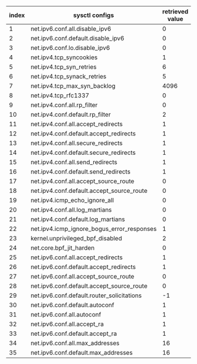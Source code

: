 | index | sysctl configs | retrieved value | expected value | status | references
|---|---|---|---|---|---|
| 1 | net.ipv6.conf.all.disable_ipv6  | 0 |  1  | FAIL |  [cis_suse_linux](https://www.tenable.com/audits/items/CIS_SUSE_Linux_Enterprise_Server_12_v3.0.0_L2.audit:37d7eb8b0f8888f9a8d9c7db32a975a7) |
| 2 | net.ipv6.conf.default.disable_ipv6  | 0 |  1  | FAIL |  [cis_suse_linux](https://www.tenable.com/audits/items/CIS_SUSE_Linux_Enterprise_Server_12_v3.0.0_L2.audit:37d7eb8b0f8888f9a8d9c7db32a975a7) |
| 3 | net.ipv6.conf.lo.disable_ipv6  | 0 |  1  | FAIL |  [cis_suse_linux](https://www.tenable.com/audits/items/CIS_SUSE_Linux_Enterprise_Server_12_v3.0.0_L2.audit:37d7eb8b0f8888f9a8d9c7db32a975a7) |
| 4 | net.ipv4.tcp_syncookies  | 1 |  1  | FAIL |  [cis_rocky_linux_8](https://www.tenable.com/audits/items/CIS_Rocky_Linux_8_v1.0.0_L1_Server.audit:95e3320517071e79c94501bed716202c) |
| 5 | net.ipv4.tcp_syn_retries  | 6 |  2  | FAIL |  [harden-network](https://www.linuxwolfpack.com/linux-harden-network.php) |
| 6 | net.ipv4.tcp_synack_retries  | 5 |  2  | FAIL |  [ibm](https://www.ibm.com/docs/en/cic/1.2.2?topic=configuration-enhancing-tcp-syn-flood-attack) |
| 7 | net.ipv4.tcp_max_syn_backlog  | 4096 |  1280  | FAIL |  [vmware](https://docs.vmware.com/en/vRealize-Operations/8.10/com.vmware.vcom.scg.doc/GUID-50057346-AEC5-4597-9BB7-72028DAF627C.html) |
| 8 | net.ipv4.tcp_rfc1337  | 0 |  1  | FAIL |  [ietf](https://datatracker.ietf.org/doc/html/rfc1337) |
| 9 | net.ipv4.conf.all.rp_filter  | 0 |  1  | FAIL |  [cis_ubuntu_linux](https://www.tenable.com/audits/items/CIS_Ubuntu_Linux_18.04_LTS_v2.2.0_L1_Server.audit:2294214a0f263f5104f684818e9e3828?x-clickref=1101lzLFvPhz&x-promotion-id=afffiliate) |
| 10 | net.ipv4.conf.default.rp_filter  | 2 |  1  | FAIL |  [cis_ubuntu_linux](https://www.tenable.com/audits/items/CIS_Ubuntu_Linux_18.04_LTS_v2.2.0_L1_Server.audit:2294214a0f263f5104f684818e9e3828?x-clickref=1101lzLFvPhz&x-promotion-id=afffiliate) |
| 11 | net.ipv4.conf.all.accept_redirects  | 1 |  0  | FAIL |  [cis_red_hat_linux](https://www.tenable.com/audits/items/CIS_Red_Hat_EL7_STIG_v2.0.0_L1_Server.audit:4d9e23e2c48338239a2c2fc709a2a472) |
| 12 | net.ipv4.conf.default.accept_redirects  | 1 |  0  | FAIL |  [cis_red_hat_linux](https://www.tenable.com/audits/items/CIS_Red_Hat_EL7_STIG_v2.0.0_L1_Server.audit:4d9e23e2c48338239a2c2fc709a2a472) |
| 13 | net.ipv4.conf.all.secure_redirects  | 1 |  0  | FAIL |  [cis_debian_linux](https://www.tenable.com/audits/items/CIS_Debian_Linux_7_v1.0.0_L1.audit:746cc306d6e4153d4cb5bddcabb5df48) |
| 14 | net.ipv4.conf.default.secure_redirects  | 1 |  0  | FAIL |  [cis_debian_linux](https://www.tenable.com/audits/items/CIS_Debian_Linux_7_v1.0.0_L1.audit:746cc306d6e4153d4cb5bddcabb5df48) |
| 15 | net.ipv4.conf.all.send_redirects  | 1 |  0  | FAIL |  [cis_ubuntu_linux](https://www.tenable.com/audits/items/CIS_Ubuntu_12.04_LTS_Server_v1.1.0_L1.audit:37542e36de5b697c5f63481f2e657d42) |
| 16 | net.ipv4.conf.default.send_redirects  | 1 |  0  | FAIL |  [cis_ubuntu_linux](https://www.tenable.com/audits/items/CIS_Ubuntu_12.04_LTS_Server_v1.1.0_L1.audit:37542e36de5b697c5f63481f2e657d42) |
| 17 | net.ipv4.conf.all.accept_source_route  | 0 |  0  | FAIL |  [cis_amazon_linux](https://www.tenable.com/audits/items/CIS_Amazon_Linux_2_STIG_v1.0.0_L1.audit:c5a0b89f950db0e87902138400ad127b) |
| 18 | net.ipv4.conf.default.accept_source_route  | 0 |  0  | FAIL |  [cis_amazon_linux](https://www.tenable.com/audits/items/CIS_Amazon_Linux_2_STIG_v1.0.0_L1.audit:c5a0b89f950db0e87902138400ad127b) |
| 19 | net.ipv4.icmp_echo_ignore_all  | 0 |  1  | FAIL |  [cis_rocky_linux](https://www.tenable.com/audits/items/CIS_Rocky_Linux_8_v1.0.0_L1_Server.audit:a82dbeb614529af0ccae791e4e56cf89) |
| 20 | net.ipv4.conf.all.log_martians  | 0 |  1  | FAIL |  [cis_ubuntu_linux](https://www.tenable.com/audits/items/CIS_Ubuntu_12.04_LTS_Server_v1.1.0_L1.audit:a9bad78b00fddec116bfe989cc36180b) |
| 21 | net.ipv4.conf.default.log_martians  | 0 |  1  | FAIL |  [cis_ubuntu_linux](https://www.tenable.com/audits/items/CIS_Ubuntu_12.04_LTS_Server_v1.1.0_L1.audit:a9bad78b00fddec116bfe989cc36180b) |
| 22 | net.ipv4.icmp_ignore_bogus_error_responses  | 1 |  1  | FAIL |  [cis_rocky_linux](https://www.tenable.com/audits/items/CIS_Rocky_Linux_8_v1.0.0_L1_Server.audit:b41b63bbd97956320d9d10a9781b8cdb) |
| 23 | kernel.unprivileged_bpf_disabled  | 2 |  1  | FAIL |  [cis_bottlerocket](https://www.tenable.com/audits/items/CIS_Bottlerocket_v1.0.0_L1.audit:0b66066e10907c3a7136e75917351508) |
| 24 | net.core.bpf_jit_harden  | 0 |  2  | FAIL |  [disa_stig_red_hat_linux](https://www.tenable.com/audits/items/DISA_STIG_Red_Hat_Enterprise_Linux_9_v2r1.audit:a7366b2924f4fad4cc7a247a4f72fe9b) |
| 25 | net.ipv6.conf.all.accept_redirects  | 1 |  0  | FAIL |  [cis_red_hat_linux](https://www.tenable.com/audits/items/CIS_Red_Hat_EL7_STIG_v2.0.0_L1_Server.audit:4d9e23e2c48338239a2c2fc709a2a472) |
| 26 | net.ipv6.conf.default.accept_redirects  | 1 |  0  | FAIL |  [cis_red_hat_linux](https://www.tenable.com/audits/items/CIS_Red_Hat_EL7_STIG_v2.0.0_L1_Server.audit:4d9e23e2c48338239a2c2fc709a2a472) |
| 27 | net.ipv6.conf.all.accept_source_route  | 0 |  0  | FAIL |  [cis_amazon_linux](https://www.tenable.com/audits/items/CIS_Amazon_Linux_2_STIG_v1.0.0_L1.audit:c5a0b89f950db0e87902138400ad127b) |
| 28 | net.ipv6.conf.default.accept_source_route  | 0 |  0  | FAIL |  [cis_amazon_linux](https://www.tenable.com/audits/items/CIS_Amazon_Linux_2_STIG_v1.0.0_L1.audit:c5a0b89f950db0e87902138400ad127b) |
| 29 | net.ipv6.conf.default.router_solicitations  | -1 |  0  | FAIL |  [vmware](https://docs.vmware.com/en/vRealize-Operations/8.10/com.vmware.vcom.scg.doc/GUID-16BDA67D-914A-484C-97CA-8624F4881605.html) |
| 30 | net.ipv6.conf.default.autoconf  | 1 |  0  | FAIL |  [vmware](https://docs.vmware.com/en/vRealize-Operations/8.10/com.vmware.vcom.scg.doc/GUID-37B91C4A-5E1E-4F8E-BC59-B3552BA7CDFA.html) |
| 31 | net.ipv6.conf.all.autoconf  | 1 |  0  | FAIL |  [vmware](https://docs.vmware.com/en/vRealize-Operations/8.10/com.vmware.vcom.scg.doc/GUID-37B91C4A-5E1E-4F8E-BC59-B3552BA7CDFA.html) |
| 32 | net.ipv6.conf.all.accept_ra  | 1 |  0  | FAIL |  [vmware](https://docs.vmware.com/en/vRealize-Operations/8.10/com.vmware.vcom.scg.doc/GUID-A0017F16-AC96-490B-B213-BAB91B5AC0DB.html) |
| 33 | net.ipv6.conf.default.accept_ra  | 1 |  0  | FAIL |  [vmware](https://docs.vmware.com/en/vRealize-Operations/8.10/com.vmware.vcom.scg.doc/GUID-A0017F16-AC96-490B-B213-BAB91B5AC0DB.html) |
| 34 | net.ipv6.conf.all.max_addresses  | 16 |  1  | FAIL |  [vmware](https://docs.vmware.com/en/vRealize-Operations/8.10/com.vmware.vcom.scg.doc/GUID-1CC9DE00-5282-4F0C-BFAE-238849C6F8F4.html) |
| 35 | net.ipv6.conf.default.max_addresses  | 16 |  1  | FAIL |  [vmware](https://docs.vmware.com/en/vRealize-Operations/8.10/com.vmware.vcom.scg.doc/GUID-1CC9DE00-5282-4F0C-BFAE-238849C6F8F4.html) |
